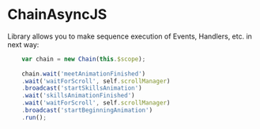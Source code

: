 # ChainAsyncJS
Library allows you to make sequence execution of Events, Handlers, etc. in next way:

````js
    var chain = new Chain(this.$scope);
    
    chain.wait('meetAnimationFinished')
    .wait('waitForScroll', self.scrollManager)
    .broadcast('startSkillsAnimation')
    .wait('skillsAnimationFinished')
    .wait('waitForScroll', self.scrollManager)
    .broadcast('startBeginningAnimation')
    .run();
````
